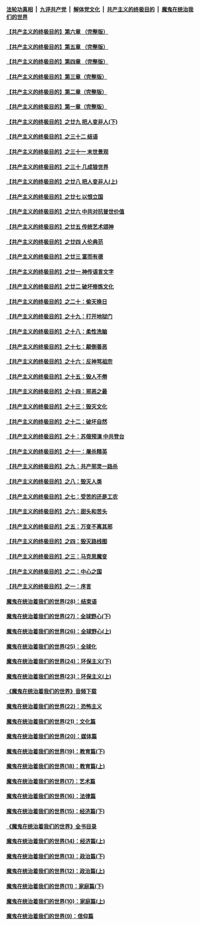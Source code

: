 ####  [法轮功真相](../../../../basic/blob/master/README.md?t=05130331) &nbsp;|&nbsp; [九评共产党](../../../../9ping.md/blob/master/README.md?t=05130331) &nbsp;|&nbsp; [解体党文化](../../../../jtdwh.md/blob/master/README.md?t=05130331)  &nbsp;|&nbsp; [共产主义的终极目的](../../../../gczydzjmd.md/blob/master/README.md?t=05130331) &nbsp;|&nbsp; [魔鬼在统治我们的世界](../../../../mgztzwmdsj.md/blob/master/README.md?t=05130331) 

#### [【共产主义的终极目的】第六章 （完整版）](../pages/nsc422/n11428913.md?t=05130331) 

#### [【共产主义的终极目的】第五章 （完整版）](../pages/nsc422/n11428912.md?t=05130331) 

#### [【共产主义的终极目的】第四章 （完整版）](../pages/nsc422/n11428907.md?t=05130331) 

#### [【共产主义的终极目的】第三章（完整版）](../pages/nsc422/n11428848.md?t=05130331) 

#### [【共产主义的终极目的】第二章（完整版）](../pages/nsc422/n11428831.md?t=05130331) 

#### [【共产主义的终极目的】第一章（完整版）](../pages/nsc422/n11417651.md?t=05130331) 

#### [【共产主义的终极目的】之廿九 把人变非人(下)](../pages/nsc422/n11344140.md?t=05130331) 

#### [【共产主义的终极目的】之三十二 结语](../pages/nsc422/n11360535.md?t=05130331) 

#### [【共产主义的终极目的】之三十一 末世景观](../pages/nsc422/n11351129.md?t=05130331) 

#### [【共产主义的终极目的】之三十 几成狼世界](../pages/nsc422/n11348280.md?t=05130331) 

#### [【共产主义的终极目的】之廿八 把人变非人(上)](../pages/nsc422/n11340492.md?t=05130331) 

#### [【共产主义的终极目的】之廿七 以恨立国](../pages/nsc422/n11336944.md?t=05130331) 

#### [【共产主义的终极目的】之廿六 中共对抗普世价值](../pages/nsc422/n11324785.md?t=05130331) 

#### [【共产主义的终极目的】之廿五 传统艺术颂神](../pages/nsc422/n11296396.md?t=05130331) 

#### [【共产主义的终极目的】之廿四 人伦典范](../pages/nsc422/n11296397.md?t=05130331) 

#### [【共产主义的终极目的】之廿三 富而有德](../pages/nsc422/n11283598.md?t=05130331) 

#### [【共产主义的终极目的】之廿一 神传语言文字](../pages/nsc422/n11263265.md?t=05130331) 

#### [【共产主义的终极目的】之廿二 破坏修炼文化](../pages/nsc422/n11245728.md?t=05130331) 

#### [【共产主义的终极目的】之二十：偷天换日](../pages/nsc422/n11238846.md?t=05130331) 

#### [【共产主义的终极目的】之十九：打开地狱门](../pages/nsc422/n11206376.md?t=05130331) 

#### [【共产主义的终极目的】之十八：柔性洗脑](../pages/nsc422/n11199994.md?t=05130331) 

#### [【共产主义的终极目的】之十七：颠倒善恶](../pages/nsc422/n11179782.md?t=05130331) 

#### [【共产主义的终极目的】之十六：反神骂祖宗](../pages/nsc422/n11166798.md?t=05130331) 

#### [【共产主义的终极目的】之十五：毁人不倦](../pages/nsc422/n11166792.md?t=05130331) 

#### [【共产主义的终极目的】之十四：邪恶之最](../pages/nsc422/n11150249.md?t=05130331) 

#### [【共产主义的终极目的】之十三：毁灭文化](../pages/nsc422/n11135227.md?t=05130331) 

#### [【共产主义的终极目的】之十二：破坏自然](../pages/nsc422/n11135214.md?t=05130331) 

#### [【共产主义的终极目的】之十：苏俄预演 中共登台](../pages/nsc422/n11118424.md?t=05130331) 

#### [【共产主义的终极目的】之十一：屠杀精英](../pages/nsc422/n11118442.md?t=05130331) 

#### [【共产主义的终极目的】之九：共产邪灵一路杀](../pages/nsc422/n11114139.md?t=05130331) 

#### [【共产主义的终极目的】之八：毁灭人类](../pages/nsc422/n11108503.md?t=05130331) 

#### [【共产主义的终极目的】之七：受苦的还是工农](../pages/nsc422/n11101809.md?t=05130331) 

#### [【共产主义的终极目的】之六：甜头和苦头](../pages/nsc422/n11096971.md?t=05130331) 

#### [【共产主义的终极目的】之五：万变不离其邪](../pages/nsc422/n11091285.md?t=05130331) 

#### [【共产主义的终极目的】之四：毁灭路线图](../pages/nsc422/n11086284.md?t=05130331) 

#### [【共产主义的终极目的】之三：马克思魔变](../pages/nsc422/n11061941.md?t=05130331) 

#### [【共产主义的终极目的】之二：中心之国](../pages/nsc422/n11047728.md?t=05130331) 

#### [【共产主义的终极目的】之一：序言](../pages/nsc422/n11086077.md?t=05130331) 

#### [魔鬼在统治着我们的世界(28)：结束语](../pages/nsc422/n10936246.md?t=05130331) 

#### [魔鬼在统治着我们的世界(27)：全球野心(下)](../pages/nsc422/n10928319.md?t=05130331) 

#### [魔鬼在统治着我们的世界(26)：全球野心(上)](../pages/nsc422/n10900318.md?t=05130331) 

#### [魔鬼在统治着我们的世界(25)：全球化](../pages/nsc422/n10788205.md?t=05130331) 

#### [魔鬼在统治着我们的世界(24)：环保主义(下)](../pages/nsc422/n10695307.md?t=05130331) 

#### [魔鬼在统治着我们的世界(23)：环保主义(上)](../pages/nsc422/n10688613.md?t=05130331) 

#### [《魔鬼在统治着我们的世界》音频下载](../pages/nsc422/n10635553.md?t=05130331) 

#### [魔鬼在统治着我们的世界(22)：恐怖主义](../pages/nsc422/n10614727.md?t=05130331) 

#### [魔鬼在统治着我们的世界(21)：文化篇](../pages/nsc422/n10597706.md?t=05130331) 

#### [魔鬼在统治着我们的世界(20)：媒体篇](../pages/nsc422/n10586579.md?t=05130331) 

#### [魔鬼在统治着我们的世界(19)：教育篇(下)](../pages/nsc422/n10564808.md?t=05130331) 

#### [魔鬼在统治着我们的世界(18)：教育篇(上)](../pages/nsc422/n10526970.md?t=05130331) 

#### [魔鬼在统治着我们的世界(17)：艺术篇](../pages/nsc422/n10499093.md?t=05130331) 

#### [魔鬼在统治着我们的世界(16)：法律篇](../pages/nsc422/n10485969.md?t=05130331) 

#### [魔鬼在统治着我们的世界(15)：经济篇(下)](../pages/nsc422/n10469975.md?t=05130331) 

#### [《魔鬼在统治着我们的世界》全书目录](../pages/nsc422/n10464261.md?t=05130331) 

#### [魔鬼在统治着我们的世界(14)：经济篇(上)](../pages/nsc422/n10457370.md?t=05130331) 

#### [魔鬼在统治着我们的世界(13)：政治篇(下)](../pages/nsc422/n10448270.md?t=05130331) 

#### [魔鬼在统治着我们的世界(12)：政治篇(上)](../pages/nsc422/n10444576.md?t=05130331) 

#### [魔鬼在统治着我们的世界(11)：家庭篇(下)](../pages/nsc422/n10440961.md?t=05130331) 

#### [魔鬼在统治着我们的世界(10)：家庭篇(上)](../pages/nsc422/n10435448.md?t=05130331) 

#### [魔鬼在统治着我们的世界(9)：信仰篇](../pages/nsc422/n10432159.md?t=05130331) 

